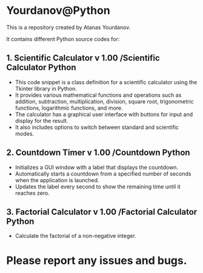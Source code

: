 
# Yourdanov@Python		

This is a repository created by Atanas Yourdanov.

It contains different Python source codes for:

## 1. Scientific Calculator v 1.00 /Scientific Calculator Python

- This code snippet is a class definition for a scientific calculator using the Tkinter library in Python.
- It provides various mathematical functions and operations such as addition, subtraction, multiplication, division, square root, trigonometric functions, logarithmic functions, and more.
- The calculator has a graphical user interface with buttons for input and display for the result.
- It also includes options to switch between standard and scientific modes.

<picture>
  <source media="(prefers-color-scheme: dark)" srcset="https://github.com/yourdanov/Python/blob/main/Scientific%20Calculator%20Python/py_sci_calc1.png">
  <source media="(prefers-color-scheme: dark)" srcset="https://github.com/yourdanov/Python/blob/main/Scientific%20Calculator%20Python/py_sci_calc2.png">
</picture>

## 2. Countdown Timer v 1.00 /Countdown Python

- Initializes a GUI window with a label that displays the countdown.
- Automatically starts a countdown from a specified number of seconds when the application is launched.
- Updates the label every second to show the remaining time until it reaches zero.

<picture>
  <source media="(prefers-color-scheme: dark)" srcset="https://github.com/yourdanov/Python/blob/main/Countdown%20Python/count1.png">
  <source media="(prefers-color-scheme: dark)" srcset="https://github.com/yourdanov/Python/blob/main/Countdown%20Python/count2.png">
</picture>

## 3. Factorial Calculator v 1.00 /Factorial Calculator Python

- Calculate the factorial of a non-negative integer.

<picture>
  <source media="(prefers-color-scheme: dark)" srcset="https://github.com/yourdanov/Python/blob/main/Factorial%20Calculator/facto.png">
</picture>


# Please report any issues and bugs.	 
